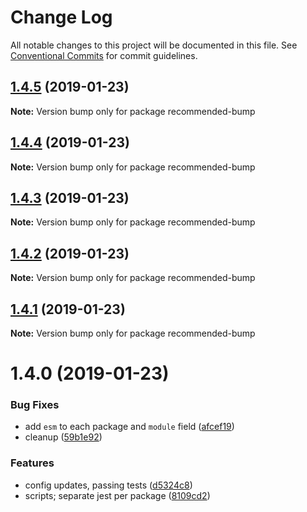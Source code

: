 # Change Log

All notable changes to this project will be documented in this file.
See [Conventional Commits](https://conventionalcommits.org) for commit guidelines.

## [1.4.5](https://github.com/tunnckoCore/monorepo/compare/recommended-bump@1.4.4...recommended-bump@1.4.5) (2019-01-23)

**Note:** Version bump only for package recommended-bump





## [1.4.4](https://github.com/tunnckoCore/monorepo/compare/recommended-bump@1.4.3...recommended-bump@1.4.4) (2019-01-23)

**Note:** Version bump only for package recommended-bump





## [1.4.3](https://github.com/tunnckoCore/monorepo/compare/recommended-bump@1.4.2...recommended-bump@1.4.3) (2019-01-23)

**Note:** Version bump only for package recommended-bump





## [1.4.2](https://github.com/tunnckoCore/monorepo/compare/recommended-bump@1.4.1...recommended-bump@1.4.2) (2019-01-23)

**Note:** Version bump only for package recommended-bump





## [1.4.1](https://github.com/tunnckoCore/monorepo/compare/recommended-bump@1.4.0...recommended-bump@1.4.1) (2019-01-23)

**Note:** Version bump only for package recommended-bump





# 1.4.0 (2019-01-23)


### Bug Fixes

* add `esm` to each package and `module` field ([afcef19](https://github.com/tunnckoCore/monorepo/commit/afcef19))
* cleanup ([59b1e92](https://github.com/tunnckoCore/monorepo/commit/59b1e92))


### Features

* config updates, passing tests ([d5324c8](https://github.com/tunnckoCore/monorepo/commit/d5324c8))
* scripts; separate jest per package ([8109cd2](https://github.com/tunnckoCore/monorepo/commit/8109cd2))
